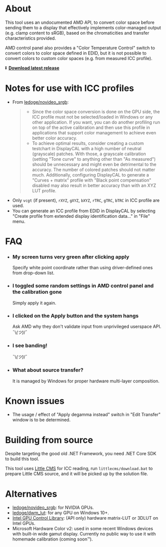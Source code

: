 # About
This tool uses an undocumented AMD API, to convert color space before sending them to a display that effectively implements color-managed output (e.g. clamp content to sRGB), based on the chromaticities and transfer characteristics provided.

AMD control panel also provides a "Color Temperature Control" switch to convert colors to color space defined in EDID, but it is not possible to convert colors to custom color spaces (e.g. from measured ICC profile).

⏬ **[Download latest release](https://github.com/dantmnf/AMDColorTweaks/releases/tag/ci-build)**

# Notes for use with ICC profiles
* From [ledoge/novideo_srgb](https://github.com/ledoge/novideo_srgb):
  > * Since the color space conversion is done on the GPU side, the ICC profile must not be selected/loaded in Windows or any other application. If you want, you can do another profiling run on top of the active calibration and then use this profile in applications that support color management to achieve even better color accuracy.
  > * To achieve optimal results, consider creating a custom testchart in DisplayCAL with a high number of neutral (grayscale) patches. With those, a grayscale calibration (setting "Tone curve" to anything other than "As measured") should be unnecessary and might even be detrimental to the accuracy. The number of colored patches should not matter much. Additionally, configuring DisplayCAL to generate a "Curves + matrix" profile with "Black point compensation" disabled may also result in better accuracy than with an XYZ LUT profile.
* Only `vcgt` (if present), `rXYZ`, `gXYZ`, `bXYZ`, `rTRC`, `gTRC`, `bTRC` in ICC profile are used.
* You can generate an ICC profile from EDID in DisplayCAL by selecting "Create profile from extended display identification data..." in "File" menu.
# FAQ

* ### My screen turns very green after clicking apply
  Specify white point coordinate rather than using driver-defined ones from drop-down list.

* ### I toggled some random settings in AMD control panel and the calibration gone
  Simply apply it again.

* ### I clicked on the Apply button and the system hangs
  Ask AMD why they don't validate input from unprivileged userspace API. ¯\\_(ツ)_/¯ 

* ### I see banding!
  ¯\\_(ツ)_/¯ 

* ### What about source transfer?
  It is managed by Windows for proper hardware multi-layer composition.

# Known issues

* The usage / effect of "Apply degamma instead" switch in "Edit Transfer" window is to be determined.

# Building from source

Despite targeting the good old .NET Framework, you need .NET Core SDK to build this tool.

This tool uses [Little CMS](https://www.littlecms.com/color-engine/) for ICC reading, run `littlecms/download.bat` to prepare Little CMS source, and it will be picked up by the solution file.

# Alternatives
* [ledoge/novideo_srgb](https://github.com/ledoge/novideo_srgb): for NVIDIA GPUs.
* [ledoge/dwm_lut](https://github.com/ledoge/dwm_lut): for any GPU on Windows 10+.
* [Intel GPU Control Library](https://intel.github.io/drivers.gpu.control-library/Control/INTRO.html): (API only) hardware matrix-LUT or 3DLUT on Intel GPUs.
* Microsoft Hardware Color v2: used in some recent Windows devices with built-in wide gamut display. Currently no public way to use it with homemade calibration (coming soon™).
